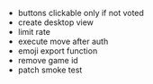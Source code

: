 - buttons clickable only if not voted
- create desktop view
- limit rate
- execute move after auth
- emoji export function
- remove game id
- patch smoke test
